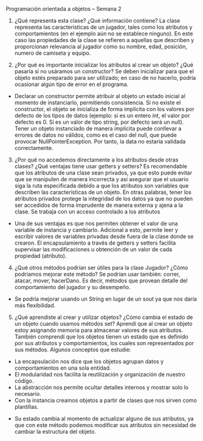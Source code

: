 Programación orientada a objetos – Semana 2

1.	¿Qué representa esta clase? ¿Qué información contiene?
La clase representa las características de un jugador, tales como los atributos y comportamientos (en el ejemplo aún no se establece ninguno). En este caso las propiedades de la clase se refieren a aquellas que describen y proporcionan relevancia al jugador como su nombre, edad, posición, numero de camiseta y equipo.

2.	¿Por qué es importante inicializar los atributos al crear un objeto? ¿Qué pasaría si no usáramos un constructor?
Se deben inicializar para que el objeto estés preparado para ser utilizado; en caso de no hacerlo, podría ocasionar algún tipo de error en el programa.

- Declarar un constructor permite atribuir al objeto un estado inicial al momento de instanciarlo, permitiendo consistencia. Si no existe el constructor, el objeto se inicializa de forma implícita con los valores por defecto de los tipos de datos (ejemplo: si es un entero int, el valor por defecto es 0. Si es un valor de tipo string, por defecto será un null). Tener un objeto instanciado de manera implícita puede conllevar a errores de datos no válidos, como es el caso del null, que puede provocar NullPointerException.
Por tanto, la data no estaría validada correctamente.

3.	¿Por qué no accedemos directamente a los atributos desde otras clases? ¿Qué ventajas tiene usar getters y setters?
 Es recomendable que los atributos de una clase sean privados, ya que esto puede evitar que se manipulen de manera incorrecta y así asegurar que el usuario siga la ruta especificada debido a que los atributos son variables que describen las características de un objeto. En otras palabras, tener los atributos privados protege la integridad de los datos ya que no pueden ser accedidos de forma imprudente de manera externa y ajena a la clase. Se trabaja con un acceso controlado a los atributos

- Una de sus ventajas es que nos permiten obtener el valor de una variable de instancia y cambiarlo. Adicional a esto, permite leer y escribir valores de variables privadas desde fuera de la clase donde se crearon. El encapsulamiento a través de getters y setters facilita supervisar las modificaciones u obtención de un valor de cada propiedad (atributo).

4.	¿Qué otros métodos podrían ser útiles para la clase Jugador? ¿Cómo podríamos mejorar este método?
Se podrían usar también: correr, atacar, mover, hacerDano. Es decir, métodos que provean detalle del comportamiento del jugador y su desempeño.

- Se podría mejorar usando un String en lugar de un sout ya que nos daría más flexibilidad.

5.	¿Qué aprendiste al crear y utilizar objetos? ¿Cómo cambia el estado de un objeto cuando usamos métodos set?
Aprendí que al crear un objeto estoy asignando memoria para almacenar valores de sus atributos. También comprendí que los objetos tienen un estado que es definido por sus atributos y comportamientos, los cuales son representados por sus métodos.
Algunos conceptos que estudie:
*  La encapsulación nos dice que los objetos agrupan datos y comportamientos en una sola entidad.
* El modularidad nos facilita la reutilización y organización de nuestro código.
* La abstracción nos permite ocultar detalles internos y mostrar solo lo necesario.
* Con la instancia creamos objetos a partir de clases que nos sirven como plantillas.

- Su estado cambia al momento de actualizar alguno de sus atributos, ya que con este método podemos modificar sus atributos sin necesidad de cambiar la estructura del objeto.
